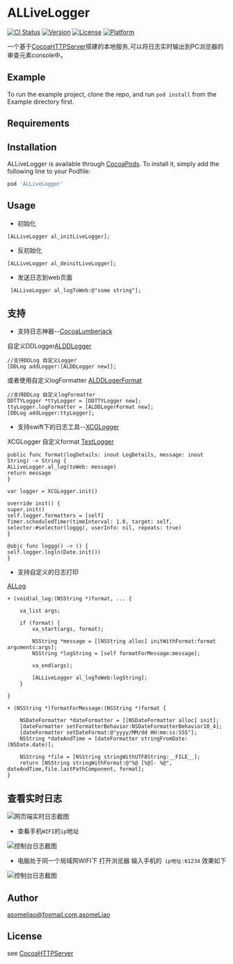 # ALLiveLogger

[![CI Status](https://img.shields.io/travis/448654003@qq.com/ALLiveLogger.svg?style=flat)](https://travis-ci.org/448654003@qq.com/ALLiveLogger)
[![Version](https://img.shields.io/cocoapods/v/ALLiveLogger.svg?style=flat)](https://cocoapods.org/pods/ALLiveLogger)
[![License](https://img.shields.io/cocoapods/l/ALLiveLogger.svg?style=flat)](https://cocoapods.org/pods/ALLiveLogger)
[![Platform](https://img.shields.io/cocoapods/p/ALLiveLogger.svg?style=flat)](https://cocoapods.org/pods/ALLiveLogger)

一个基于[CocoaHTTPServer](https://github.com/robbiehanson/CocoaHTTPServer)搭建的本地服务,可以将日志实时输出到PC浏览器的审查元素console中。


## Example

To run the example project, clone the repo, and run `pod install` from the Example directory first.

## Requirements

## Installation

ALLiveLogger is available through [CocoaPods](https://cocoapods.org). To install
it, simply add the following line to your Podfile:

```ruby
pod 'ALLiveLogger'
```

## Usage

* 初始化
```
[ALLiveLogger al_initLiveLogger];
```
* 反初始化
```
[ALLiveLogger al_deinitLiveLogger];
```
* 发送日志到web页面
```
 [ALLiveLogger al_logToWeb:@"some string"];
```
## 支持

* 支持日志神器--[CocoaLumberjack](https://github.com/CocoaLumberjack/CocoaLumberjack)

自定义DDLogger[ALDDLogger](https://github.com/asomePubcode/ALLiveLogger/blob/master/Logger/Example/SupportDDLog/ALDDLogger.h)
```
//支持DDLog 自定义Logger
[DDLog addLogger:[ALDDLogger new]];
```
或者使用自定义logFormatter [ALDDLogerFormat](https://github.com/asomePubcode/ALLiveLogger/blob/master/Logger/Example/SupportDDLog/ALDDLogerFormat.h)

```
//支持DDLog 自定义logFormatter
DDTTYLogger *ttyLogger = [DDTTYLogger new];
ttyLogger.logFormatter = [ALDDLogerFormat new];
[DDLog addLogger:ttyLogger];
```

* 支持swift下的日志工具--[XCGLogger](https://github.com/DaveWoodCom/XCGLogger)

XCGLogger 自定义format [TestLogger](https://github.com/asomePubcode/ALLiveLogger/blob/master/Logger/Example/SupportXCGLogger/TestLogger.swift)
```
public func format(logDetails: inout LogDetails, message: inout String) -> String {
ALLiveLogger.al_log(toWeb: message)
return message
}

var logger = XCGLogger.init()

override init() {
super.init()
self.logger.formatters = [self]
Timer.scheduledTimer(timeInterval: 1.0, target: self, selector:#selector(loggg), userInfo: nil, repeats: true)
}

@objc func loggg() -> () {
self.logger.logln(Date.init())
}

```

* 支持自定义的日志打印

[ALLog](https://github.com/asomePubcode/ALLiveLogger/blob/master/Logger/Example/SupportCustomLog/ALLog.h)
```
+ (void)al_log:(NSString *)format, ... {

    va_list args;

    if (format) {
        va_start(args, format);

        NSString *message = [[NSString alloc] initWithFormat:format arguments:args];
        NSString *logString = [self formatForMessage:message];

        va_end(args);

        [ALLiveLogger al_logToWeb:logString];
    }

}

+ (NSString *)formatForMessage:(NSString *)format {

    NSDateFormatter *dateFormatter = [[NSDateFormatter alloc] init];
    [dateFormatter setFormatterBehavior:NSDateFormatterBehavior10_4];
    [dateFormatter setDateFormat:@"yyyy/MM/dd HH:mm:ss:SSS"];
    NSString *dateAndTime = [dateFormatter stringFromDate:(NSDate.date)];

    NSString *file = [NSString stringWithUTF8String:__FILE__];
    return [NSString stringWithFormat:@"%@ [%@]- %@", dateAndTime,file.lastPathComponent, format];
}
```
## 查看实时日志
![网页端实时日志截图](https://github.com/asomePubcode/Logger/blob/master/Images/liveLog.jpg)

* 查看手机`WIFI`的`ip`地址

![控制台日志截图](https://github.com/asomePubcode/Logger/blob/master/Images/ip.png)

* 电脑处于同一个局域网WIFI下 打开浏览器 输入手机的` ip地址:61234`  效果如下

![控制台日志截图](https://github.com/asomePubcode/Logger/blob/master/Images/show.gif)

## Author

asomeliao@foxmail.com,[asomeLiao](https://github.com/asomeLiao)
## License

see [CocoaHTTPServer](https://github.com/robbiehanson/CocoaHTTPServer)
